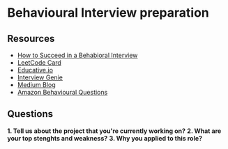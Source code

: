 # Behavioural Interview preparation

## Resources

- [How to Succeed in a Behabioral Interview](https://blog.pramp.com/how-to-succeed-in-a-behavioral-interview-796af6233dd1)
- [LeetCode Card](https://leetcode.com/explore/interview/card/leapai/?fbclid=IwAR2D_BFf7FEYS2qNMXfpjfAS70SnlD4wF1ZaIrImKObQMbEJpwzCntW_RaE)
- [Educative.io](https://www.educative.io/courses/grokking-the-behavioral-interview)
- [Interview Genie](https://interviewgenie.com/)
- [Medium Blog](https://medium.com/@scarletinked/are-you-the-leader-were-looking-for-interviewing-at-amazon-8301d787815d)
- [Amazon Behavioural Questions](https://leetcode.com/discuss/interview-question/437082/amazon-behavioral-questions-leadership-principles-lp)

## Questions

**1. Tell us about the project that you're currently working on?**
**2. What are your top stenghts and weakness?**
**3. Why you applied to this role?**
